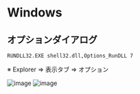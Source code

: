 # Windows
## オプションダイアログ
```
RUNDLL32.EXE shell32.dll,Options_RunDLL 7
```
※ Explorer => 表示タブ => オプション

![image](https://user-images.githubusercontent.com/1501327/143806987-565380b4-36cf-4561-8c3a-05d326ea5973.png)
![image](https://user-images.githubusercontent.com/1501327/143807056-3e386d3f-2b5e-477b-8315-a1da3d0792e7.png)

